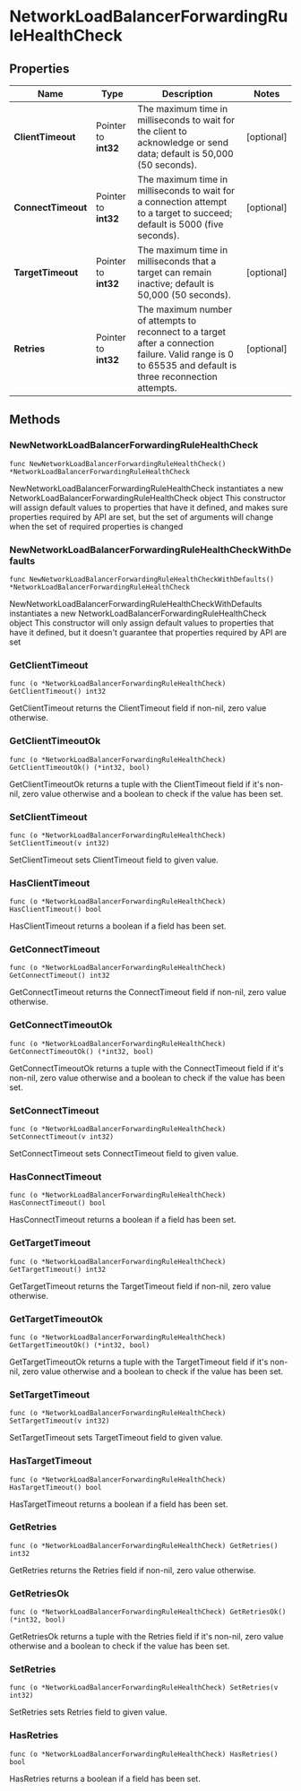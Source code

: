 # NetworkLoadBalancerForwardingRuleHealthCheck

## Properties

|Name | Type | Description | Notes|
|------------ | ------------- | ------------- | -------------|
|**ClientTimeout** | Pointer to **int32** | The maximum time in milliseconds to wait for the client to acknowledge or send data; default is 50,000 (50 seconds). | [optional] |
|**ConnectTimeout** | Pointer to **int32** | The maximum time in milliseconds to wait for a connection attempt to a target to succeed; default is 5000 (five seconds). | [optional] |
|**TargetTimeout** | Pointer to **int32** | The maximum time in milliseconds that a target can remain inactive; default is 50,000 (50 seconds). | [optional] |
|**Retries** | Pointer to **int32** | The maximum number of attempts to reconnect to a target after a connection failure. Valid range is 0 to 65535 and default is three reconnection attempts. | [optional] |

## Methods

### NewNetworkLoadBalancerForwardingRuleHealthCheck

`func NewNetworkLoadBalancerForwardingRuleHealthCheck() *NetworkLoadBalancerForwardingRuleHealthCheck`

NewNetworkLoadBalancerForwardingRuleHealthCheck instantiates a new NetworkLoadBalancerForwardingRuleHealthCheck object
This constructor will assign default values to properties that have it defined,
and makes sure properties required by API are set, but the set of arguments
will change when the set of required properties is changed

### NewNetworkLoadBalancerForwardingRuleHealthCheckWithDefaults

`func NewNetworkLoadBalancerForwardingRuleHealthCheckWithDefaults() *NetworkLoadBalancerForwardingRuleHealthCheck`

NewNetworkLoadBalancerForwardingRuleHealthCheckWithDefaults instantiates a new NetworkLoadBalancerForwardingRuleHealthCheck object
This constructor will only assign default values to properties that have it defined,
but it doesn't guarantee that properties required by API are set

### GetClientTimeout

`func (o *NetworkLoadBalancerForwardingRuleHealthCheck) GetClientTimeout() int32`

GetClientTimeout returns the ClientTimeout field if non-nil, zero value otherwise.

### GetClientTimeoutOk

`func (o *NetworkLoadBalancerForwardingRuleHealthCheck) GetClientTimeoutOk() (*int32, bool)`

GetClientTimeoutOk returns a tuple with the ClientTimeout field if it's non-nil, zero value otherwise
and a boolean to check if the value has been set.

### SetClientTimeout

`func (o *NetworkLoadBalancerForwardingRuleHealthCheck) SetClientTimeout(v int32)`

SetClientTimeout sets ClientTimeout field to given value.

### HasClientTimeout

`func (o *NetworkLoadBalancerForwardingRuleHealthCheck) HasClientTimeout() bool`

HasClientTimeout returns a boolean if a field has been set.

### GetConnectTimeout

`func (o *NetworkLoadBalancerForwardingRuleHealthCheck) GetConnectTimeout() int32`

GetConnectTimeout returns the ConnectTimeout field if non-nil, zero value otherwise.

### GetConnectTimeoutOk

`func (o *NetworkLoadBalancerForwardingRuleHealthCheck) GetConnectTimeoutOk() (*int32, bool)`

GetConnectTimeoutOk returns a tuple with the ConnectTimeout field if it's non-nil, zero value otherwise
and a boolean to check if the value has been set.

### SetConnectTimeout

`func (o *NetworkLoadBalancerForwardingRuleHealthCheck) SetConnectTimeout(v int32)`

SetConnectTimeout sets ConnectTimeout field to given value.

### HasConnectTimeout

`func (o *NetworkLoadBalancerForwardingRuleHealthCheck) HasConnectTimeout() bool`

HasConnectTimeout returns a boolean if a field has been set.

### GetTargetTimeout

`func (o *NetworkLoadBalancerForwardingRuleHealthCheck) GetTargetTimeout() int32`

GetTargetTimeout returns the TargetTimeout field if non-nil, zero value otherwise.

### GetTargetTimeoutOk

`func (o *NetworkLoadBalancerForwardingRuleHealthCheck) GetTargetTimeoutOk() (*int32, bool)`

GetTargetTimeoutOk returns a tuple with the TargetTimeout field if it's non-nil, zero value otherwise
and a boolean to check if the value has been set.

### SetTargetTimeout

`func (o *NetworkLoadBalancerForwardingRuleHealthCheck) SetTargetTimeout(v int32)`

SetTargetTimeout sets TargetTimeout field to given value.

### HasTargetTimeout

`func (o *NetworkLoadBalancerForwardingRuleHealthCheck) HasTargetTimeout() bool`

HasTargetTimeout returns a boolean if a field has been set.

### GetRetries

`func (o *NetworkLoadBalancerForwardingRuleHealthCheck) GetRetries() int32`

GetRetries returns the Retries field if non-nil, zero value otherwise.

### GetRetriesOk

`func (o *NetworkLoadBalancerForwardingRuleHealthCheck) GetRetriesOk() (*int32, bool)`

GetRetriesOk returns a tuple with the Retries field if it's non-nil, zero value otherwise
and a boolean to check if the value has been set.

### SetRetries

`func (o *NetworkLoadBalancerForwardingRuleHealthCheck) SetRetries(v int32)`

SetRetries sets Retries field to given value.

### HasRetries

`func (o *NetworkLoadBalancerForwardingRuleHealthCheck) HasRetries() bool`

HasRetries returns a boolean if a field has been set.



